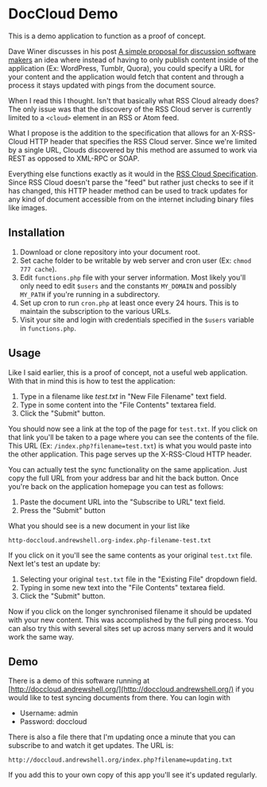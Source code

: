 DocCloud Demo
=============

This is a demo application to function as a proof of concept.

Dave Winer discusses in his post [A simple proposal for discussion software makers](http://scripting.com/stories/2012/05/26/simpleProposalToDiscussion.html) an idea where instead of having to only publish content inside of the application (Ex: WordPress, Tumblr, Quora), you could specify a URL for your content and the application would fetch that content and through a process it stays updated with pings from the document source.

When I read this I thought.  Isn't that basically what RSS Cloud already does?  The only issue was that the discovery of the RSS Cloud server is currently limited to a `<cloud>` element in an RSS or Atom feed.

What I propose is the addition to the specification that allows for an X-RSS-Cloud HTTP header that specifies the RSS Cloud server.  Since we're limited by a single URL, Clouds discovered by this method are assumed to work via REST as opposed to XML-RPC or SOAP.

Everything else functions exactly as it would in the [RSS Cloud Specification](http://rsscloud.org/walkthrough.html).  Since RSS Cloud doesn't parse the "feed" but rather just checks to see if it has changed, this HTTP header method can be used to track updates for any kind of document accessible from on the internet including binary files like images.

Installation
------------

1. Download or clone repository into your document root.
2. Set cache folder to be writable by web server and cron user (Ex: `chmod 777 cache`).
3. Edit `functions.php` file with your server information.  Most likely you'll only need to edit `$users` and the constants `MY_DOMAIN` and possibly `MY_PATH` if you're running in a subdirectory.
4. Set up cron to run `cron.php` at least once every 24 hours.  This is to maintain the subscription to the various URLs.
5. Visit your site and login with credentials specified in the `$users` variable in `functions.php`.

Usage
-----

Like I said earlier, this is a proof of concept, not a useful web application.  With that in mind this is how to test the application:

1. Type in a filename like *test.txt* in "New File Filename" text field.
2. Type in some content into the "File Contents" textarea field.
3. Click the "Submit" button.

You should now see a link at the top of the page for `test.txt`. If you click on that link you'll be taken to a page where you can see the contents of the file.  This URL (Ex: `/index.php?filename=test.txt`) is what you would paste into the other application.  This page serves up the X-RSS-Cloud HTTP header.

You can actually test the sync functionality on the same application.  Just copy the full URL from your address bar and hit the back button.  Once you're back on the application homepage you can test as follows:

1. Paste the document URL into the "Subscribe to URL" text field.
2. Press the "Submit" button

What you should see is a new document in your list like 

    http-doccloud.andrewshell.org-index.php-filename-test.txt

If you click on it you'll see the same contents as your original `test.txt` file.  Next let's test an update by:

1. Selecting your original `test.txt` file in the "Existing File" dropdown field.
2. Typing in some new text into the "File Contents" textarea field.
3. Click the "Submit" button.

Now if you click on the longer synchronised filename it should be updated with your new content.  This was accomplished by the full ping process.  You can also try this with several sites set up across many servers and it would work the same way.

Demo
----

There is a demo of this software running at [http://doccloud.andrewshell.org/](http://doccloud.andrewshell.org/) if you would like to test syncing documents from there. You can login with

* Username: admin
* Password: doccloud

There is also a file there that I'm updating once a minute that you can subscribe to and watch it get updates.  The URL is:

    http://doccloud.andrewshell.org/index.php?filename=updating.txt

If you add this to your own copy of this app you'll see it's updated regularly.

